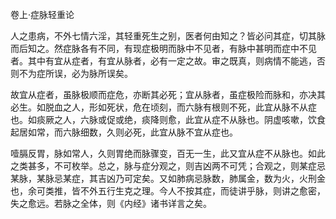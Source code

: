 卷上·症脉轻重论

人之患病，不外七情六淫，其轻重死生之别，医者何由知之？皆必问其症，切其脉而后知之。然症脉各有不同，有现症极明而脉中不见者，有脉中甚明而症中不见者。其中有宜从症者，有宜从脉者，必有一定之故。审之既真，则病情不能逃，否则不为症所误，必为脉所误矣。

故宜从症者，虽脉极顺而症危，亦断其必死；宜从脉者，虽症极险而脉和，亦决其必生。如脱血之人，形如死状，危在顷刻，而六脉有根则不死，此宜从脉不从症也。如痰厥之人，六脉或促或绝，痰降则愈，此宜从症不从脉也。阴虚咳嗽，饮食起居如常，而六脉细数，久则必死，此宜从脉不宜从症也。

噎膈反胃，脉如常人，久则胃绝而脉骤变，百无一生，此又宜从症不从脉也。如此之类甚多，不可枚举。总之，脉与症分观之，则吉凶两不可凭；合观之，则某症忌某脉，某脉忌某症，其吉凶乃可定矣。又如肺病忌脉数，肺属金，数为火，火刑金也，余可类推，皆不外五行生克之理。今人不按其症，而徒讲乎脉，则讲之愈密，失之愈远。若脉之全体，则《内经》诸书详言之矣。

